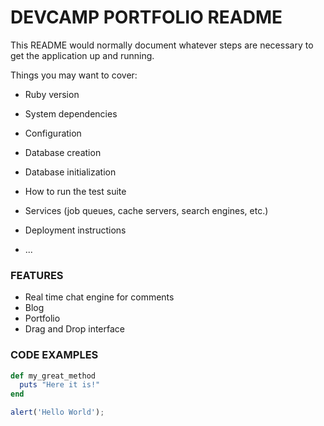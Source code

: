 # DEVCAMP PORTFOLIO README

This README would normally document whatever steps are necessary to get the
application up and running.

Things you may want to cover:

* Ruby version

* System dependencies

* Configuration

* Database creation

* Database initialization

* How to run the test suite

* Services (job queues, cache servers, search engines, etc.)

* Deployment instructions

* ...


### FEATURES

- Real time chat engine for comments  
- Blog
- Portfolio
- Drag and Drop interface

### CODE EXAMPLES

```ruby
def my_great_method
  puts "Here it is!"
end
```

```javascript
alert('Hello World');
```
